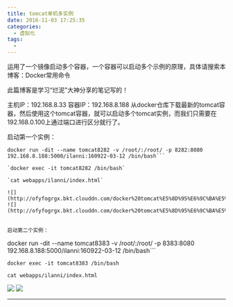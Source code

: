 ```yaml
---
title: tomcat单机多实例
date: 2016-11-03 17:25:35
categories:
  - 虚拟化
tags:
  - 
---
```


运用了一个镜像启动多个容器，一个容器可以启动多个示例的原理，具体请搜索本博客：Docker常用命令

此篇博客是学习“烂泥"大神分享的笔记写的！

主机IP：192.168.8.33
容器IP：192.168.8.188
从docker仓库下载最新的tomcat容器，然后使用这个tomcat容器，就可以启动多个tomcat实例，而我们只需要在192.168.0.100上通过端口进行区分就行了。

启动第一个实例：
```
docker run -dit --name tomcat8282 -v /root/:/root/ -p 8282:8080 192.168.8.188:5000/ilanni:160922-03-12 /bin/bash```

`docker exec -it tomcat8282 /bin/bash`

`cat webapps/ilanni/index.html`

![](http://ofyfogrgx.bkt.clouddn.com/docker%20tomcat%E5%8D%95%E6%9C%BA%E5%A4%9A%E5%AE%9E%E4%BE%8B001.png)
![](http://ofyfogrgx.bkt.clouddn.com/docker%20tomcat%E5%8D%95%E6%9C%BA%E5%A4%9A%E5%AE%9E%E4%BE%8B002.png)


启动第二个实例：
```
docker run -dit --name tomcat8383 -v /root/:/root/ -p 8383:8080 192.168.8.188:5000/ilanni:160922-03-12 /bin/bash```

`docker exec -it tomcat8383 /bin/bash`

`cat webapps/ilanni/index.html`

![](http://ofyfogrgx.bkt.clouddn.com/docker%20tomcat%E5%8D%95%E6%9C%BA%E5%A4%9A%E5%AE%9E%E4%BE%8B003.png)
![](http://ofyfogrgx.bkt.clouddn.com/docker%20tomcat%E5%8D%95%E6%9C%BA%E5%A4%9A%E5%AE%9E%E4%BE%8B004.png)


---
